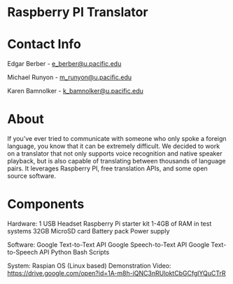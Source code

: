 ﻿# Raspberry PI Translator
# Contact Info
Edgar Berber - e_berber@u.pacific.edu

Michael Runyon - m_runyon@u.pacific.edu

Karen Bamnolker - k_bamnolker@u.pacific.edu
 
 # About
If you’ve ever tried to communicate with someone who only spoke a foreign language, you know that it can be extremely difficult. We decided to work on a translator that not only supports voice recognition and native speaker playback, but is also capable of translating between thousands of language pairs. It leverages Raspberry PI, free translation APIs, and some open source software.
 
 # Components
Hardware: 
	1 USB Headset
	Raspberry Pi starter kit
	1-4GB of RAM in test systems
	32GB MicroSD card
	Battery pack
	Power supply

Software:
	Google Text-to-Text API
	Google Speech-to-Text API
	Google Text-to-Speech API
	Python
	Bash Scripts

System:
	Raspian OS (Linux based)
Demonstration Video:
	https://drive.google.com/open?id=1A-m8h-iQNC3nRUloktCbGCfglYQuCTrR
 
